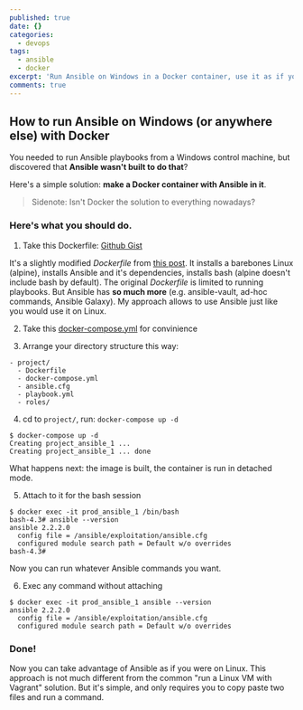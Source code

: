 ```yaml
---
published: true
date: {}
categories:
  - devops
tags:
  - ansible
  - docker
excerpt: 'Run Ansible on Windows in a Docker container, use it as if you were on Linux'
comments: true
---
```

## How to run Ansible on Windows (or anywhere else) with Docker

You needed to run Ansible playbooks from a Windows control machine, but discovered that **Ansible wasn't built to do that**?

Here's a simple solution: **make a Docker container with Ansible in it**.

> Sidenote: Isn't Docker the solution to everything nowadays?

### Here's what you should do.
1. Take this Dockerfile: [Github Gist](https://gist.github.com/Euphe/5cabd9ceb211d97230e9a8bf757dc47b)

It's a slightly modified _Dockerfile_ from [this post](https://medium.com/@tech_phil/running-ansible-inside-docker-550d3bb2bdff).
It installs a barebones Linux (alpine), installs Ansible and it's dependencies, installs bash (alpine doesn't include bash by default).
The original _Dockerfile_ is limited to running playbooks. But Ansible has **so much more** (e.g. ansible-vault, ad-hoc commands, Ansible Galaxy). 
My approach allows to use Ansible just like you would use it on Linux.

2. Take this [docker-compose.yml](https://gist.github.com/Euphe/51f9011b4dd1fef304493728e47c5753) for convinience

3. Arrange your directory structure this way:
```
- project/
  - Dockerfile
  - docker-compose.yml
  - ansible.cfg
  - playbook.yml
  - roles/
```

4. cd to `project/`, run: `docker-compose up -d`
```
$ docker-compose up -d
Creating project_ansible_1 ...
Creating project_ansible_1 ... done
```
What happens next: the image is built, the container is run in detached mode.

5. Attach to it for the bash session
```
$ docker exec -it prod_ansible_1 /bin/bash
bash-4.3# ansible --version
ansible 2.2.2.0
  config file = /ansible/exploitation/ansible.cfg
  configured module search path = Default w/o overrides
bash-4.3#
```
Now you can run whatever Ansible commands you want.

6. Exec any command without attaching
```
$ docker exec -it prod_ansible_1 ansible --version
ansible 2.2.2.0
  config file = /ansible/exploitation/ansible.cfg
  configured module search path = Default w/o overrides
```

### Done!

Now you can take advantage of Ansible as if you were on Linux.
This approach is not much different from the common "run a Linux VM with Vagrant" solution.
But it's simple, and only requires you to copy paste two files and run a command. 


